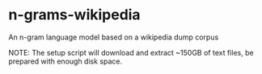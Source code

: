 # n-grams-wikipedia
An n-gram language model based on a wikipedia dump corpus

NOTE: The setup script will download and extract ~150GB of text files, be prepared with enough disk space.
